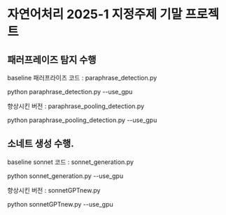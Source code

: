 # 자연어처리 2025-1 지정주제 기말 프로젝트




## 패러프레이즈 탐지 수행
baseline 패러프라이즈 코드 : paraphrase_detection.py

python paraphrase_detection.py --use_gpu

향상시킨 버전 : paraphrase_pooling_detection.py

python paraphrase_pooling_detection.py --use_gpu



## 소네트 생성 수행.
baseline sonnet 코드 : sonnet_generation.py

python sonnet_generation.py --use_gpu

향상시킨 버전 : sonnetGPTnew.py

python sonnetGPTnew.py --use_gpu





